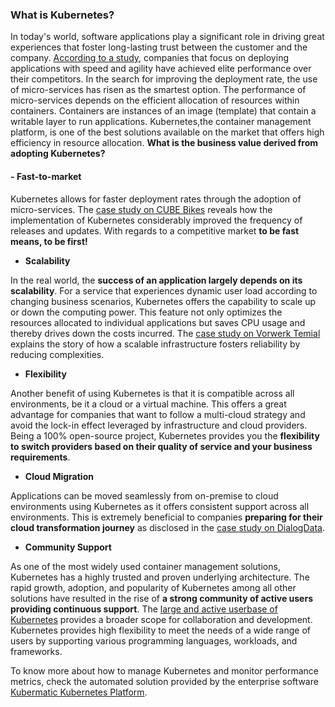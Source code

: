 ### What is Kubernetes?

In today's world, software applications play a significant role in driving great experiences that foster long-lasting trust between the customer and the company. [According to a study](https://services.google.com/fh/files/misc/state-of-devops-2019.pdf), companies that focus on deploying applications with speed and agility have achieved elite performance over their competitors. In the search for improving the deployment rate, the use of micro-services has risen as the smartest option. The performance of micro-services depends on the efficient allocation of resources within containers. Containers are instances of an image (template) that contain a writable layer to run applications. Kubernetes,the container management platform, is one of the best solutions available on the market that offers high efficiency in resource allocation. **What is the business value derived from adopting Kubernetes?**

#### - **Fast-to-market**

Kubernetes allows for faster deployment rates through the adoption of micro-services. The [case study on CUBE Bikes](https://www.kubermatic.com/customers/cube-bikes/) reveals how the implementation of Kubernetes considerably improved the frequency of releases and updates. With regards to a competitive market **to be fast means, to be first!**

- **Scalability**

In the real world, the **success of an application largely depends on its scalability**. For a service that experiences dynamic user load according to changing business scenarios, Kubernetes offers the capability to scale up or down the computing power. This feature not only optimizes the resources allocated to individual applications but saves CPU usage and thereby drives down the costs incurred. The [case study on Vorwerk Temial](https://www.kubermatic.com/customers/t-systems-mms-and-temial/) explains the story of how a scalable infrastructure fosters reliability by reducing complexities.

- **Flexibility**

Another benefit of using Kubernetes is that it is compatible across all environments, be it a cloud or a virtual machine. This offers a great advantage for companies that want to follow a multi-cloud strategy and avoid the lock-in effect leveraged by infrastructure and cloud providers. Being a 100% open-source project, Kubernetes provides you the **flexibility to switch providers based on their quality of service and your business requirements**.

- **Cloud Migration**

Applications can be moved seamlessly from on-premise to cloud environments using Kubernetes as it offers consistent support across all environments. This is extremely beneficial to companies **preparing for their cloud transformation journey** as disclosed in the [case study on DialogData](https://www.kubermatic.com/customers/dialog-data/).

- **Community Support**

As one of the most widely used container management solutions, Kubernetes has a highly trusted and proven underlying architecture. The rapid growth, adoption, and popularity of Kubernetes among all other solutions have resulted in the rise of **a strong community of active users providing continuous support**. The [large and active userbase of Kubernetes](https://kubernetes.io/community/) provides a broader scope for collaboration and development. Kubernetes provides high flexibility to meet the needs of a wide range of users by supporting various programming languages, workloads, and frameworks.

To know more about how to manage Kubernetes and monitor performance metrics, check the automated solution provided by the enterprise software [Kubermatic Kubernetes Platform](https://www.kubermatic.com/products/kubermatic-kubernetes-platform/).
